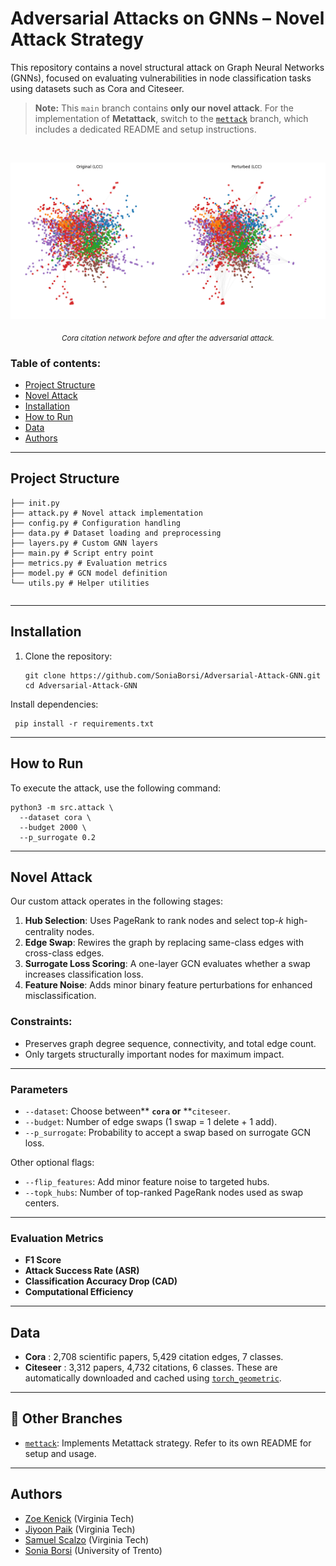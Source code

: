 # Adversarial Attacks on GNNs – Novel Attack Strategy

This repository contains a novel structural attack on Graph Neural Networks (GNNs), focused on evaluating vulnerabilities in node classification tasks using datasets such as Cora and Citeseer.

> **Note:** This `main` branch contains **only our novel attack**. For the implementation of **Metattack**, switch to the [`mettack`](https://github.com/SoniaBorsi/Adversarial-Attack-GNN/tree/mettack) branch, which includes a dedicated README and setup instructions.


<br>

<p align="center">
  <img src="https://github.com/SoniaBorsi/Adversarial-Attack-GNN/blob/37bc998e847ea508fc68e2a3d886b4462175e5c6/data/network.png?raw=true" width="512"/>  
</p>
<p align="center">
  <sub><em>Cora citation network before and after the adversarial attack. </em></sub>
</p>


### Table of contents:
- [Project Structure](#Project-Structure)
- [Novel Attack](#Novel-Attack)
- [Installation](#Installation)
- [How to Run](#How-to-Run)
- [Data](Data)
- [Authors](Authors)

---

## Project Structure

```src/
├── init.py
├── attack.py # Novel attack implementation
├── config.py # Configuration handling
├── data.py # Dataset loading and preprocessing
├── layers.py # Custom GNN layers
├── main.py # Script entry point
├── metrics.py # Evaluation metrics
├── model.py # GCN model definition
└── utils.py # Helper utilities

```

```

```
---

## Installation

1. Clone the repository:

   ```
   git clone https://github.com/SoniaBorsi/Adversarial-Attack-GNN.git
   cd Adversarial-Attack-GNN

   ```

Install dependencies:

```
 pip install -r requirements.txt

```
---
## How to Run

To execute the attack, use the following command:

```
python3 -m src.attack \
  --dataset cora \
  --budget 2000 \
  --p_surrogate 0.2

```
---

## Novel Attack

Our custom attack operates in the following stages:

1. **Hub Selection**: Uses PageRank to rank nodes and select top-𝑘 high-centrality nodes.
2. **Edge Swap**: Rewires the graph by replacing same-class edges with cross-class edges.
3. **Surrogate Loss Scoring**: A one-layer GCN evaluates whether a swap increases classification loss.
4. **Feature Noise**: Adds minor binary feature perturbations for enhanced misclassification.

### Constraints:

- Preserves graph degree sequence, connectivity, and total edge count.
- Only targets structurally important nodes for maximum impact.

---

### Parameters

* `--dataset`: Choose between** **`cora` or** **`citeseer`.
* `--budget`: Number of edge swaps (1 swap = 1 delete + 1 add).
* `--p_surrogate`: Probability to accept a swap based on surrogate GCN loss.

Other optional flags:

* `--flip_features`: Add minor feature noise to targeted hubs.
* `--topk_hubs`: Number of top-ranked PageRank nodes used as swap centers.

---

### Evaluation Metrics

* **F1 Score**
* **Attack Success Rate (ASR)**
* **Classification Accuracy Drop (CAD)**
* **Computational Efficiency**

---

## Data

* **Cora** : 2,708 scientific papers, 5,429 citation edges, 7 classes.
* **Citeseer** : 3,312 papers, 4,732 citations, 6 classes.
These are automatically downloaded and cached using [`torch_geometric`](https://pytorch-geometric.readthedocs.io/en/latest/modules/datasets.html).
---

## 📂 Other Branches

* [`mettack`](https://github.com/SoniaBorsi/Adversarial-Attack-GNN/tree/mettack): Implements Metattack strategy. Refer to its own README for setup and usage.
---

## Authors

* [Zoe Kenick](https://github.com/zkenick) (Virginia Tech)
* [Jiyoon Paik](https://github.com/jiyoonpaik) (Virginia Tech)
* [Samuel Scalzo](https://github.com/srscalzo1) (Virginia Tech)
* [Sonia Borsi](https://github.com/SoniaBorsi) (University of Trento)
